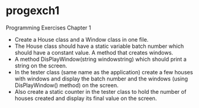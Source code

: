 # progexch1
Programming Exercises Chapter 1

 - Create a House class and a Window class in one file. 
 - The House class should have a static variable batch number which should have a constant value. A method that creates windows.
 - A method DisPlayWindow(string windowstring) which should print a string on the screen. 
 - In the tester class (same name as the application) create a few houses with windows and display the batch number and the windows (using DisPlayWindow() method)  on the screen. 
 - Also create a static counter in the tester class to hold the number of houses created and display its final value on the screen.
